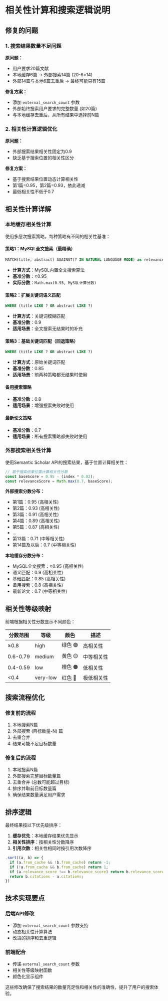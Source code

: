# 相关性计算和搜索逻辑说明

## 修复的问题

### 1. 搜索结果数量不足问题
**原问题：**
- 用户要求20篇文献
- 本地缓存6篇 → 外部搜索14篇 (20-6=14)
- 外部14篇与本地6篇去重后 → 最终可能只有15篇

**修复方案：**
- 添加 `external_search_count` 参数
- 外部始终搜索用户要求的完整数量 (如20篇)
- 与本地缓存去重后，从所有结果中选择前N篇

### 2. 相关性计算逻辑优化
**原问题：**
- 外部搜索结果相关性固定为0.9
- 缺乏基于搜索位置的相关性区分

**修复方案：**
- 基于搜索结果位置动态计算相关性
- 第1篇=0.95，第2篇=0.93，依此递减
- 最低相关性不低于0.7

## 相关性计算详解

### 本地缓存相关性计算
使用多层次搜索策略，每种策略有不同的相关性基准：

#### 策略1：MySQL全文搜索（最精确）
```sql
MATCH(title, abstract) AGAINST(? IN NATURAL LANGUAGE MODE) as relevance_score
```
- **计算方式**：MySQL内置全文搜索算法
- **基准分数**：≥0.95
- **实际分数**：`Math.max(0.95, MySQL计算分数)`

#### 策略2：扩展关键词语义匹配
```sql
WHERE (title LIKE ? OR abstract LIKE ?) 
```
- **计算方式**：关键词模糊匹配
- **基准分数**：0.9
- **适用场景**：全文搜索无结果时的补充

#### 策略3：基础关键词匹配（回退策略）
```sql
WHERE (title LIKE ? OR abstract LIKE ?)
```
- **计算方式**：原始关键词匹配
- **基准分数**：0.85
- **适用场景**：前两种策略都无结果时使用

#### 备用搜索策略
- **基准分数**：0.8
- **适用场景**：增强搜索失败时使用

#### 最新论文策略
- **基准分数**：0.7
- **适用场景**：所有搜索策略都失败时使用

### 外部搜索相关性计算
使用Semantic Scholar API的搜索结果，基于位置计算相关性：

```javascript
// 基于搜索结果位置计算相关性分数
const baseScore = 0.95 - (index * 0.02);
const relevanceScore = Math.max(0.7, baseScore);
```

**外部搜索分数分布：**
- 第1篇：0.95 (高相关性)
- 第2篇：0.93 (高相关性)
- 第3篇：0.91 (高相关性)
- 第4篇：0.89 (高相关性)
- 第5篇：0.87 (高相关性)
- ...
- 第13篇：0.71 (中等相关性)
- 第14篇及以后：0.7 (中等相关性)

**本地缓存分数分布：**
- MySQL全文搜索：≥0.95 (高相关性)
- 语义匹配：0.9 (高相关性)
- 基础匹配：0.85 (高相关性)
- 备用搜索：0.8 (高相关性)
- 最新论文：0.7 (中等相关性)

## 相关性等级映射

前端根据相关性分数显示不同颜色：

| 分数范围 | 等级 | 颜色 | 描述 |
|---------|------|------|------|
| ≥0.8 | high | 绿色 🟢 | 高相关性 |
| 0.6-0.79 | medium | 黄色 🟡 | 中等相关性 |
| 0.4-0.59 | low | 橙色 🟠 | 低相关性 |
| <0.4 | very-low | 红色 🔴 | 极低相关性 |

## 搜索流程优化

### 修复前的流程
1. 本地搜索N篇
2. 外部搜索 (目标数量-N) 篇
3. 去重合并
4. 结果可能不足目标数量

### 修复后的流程
1. 本地搜索N篇
2. 外部搜索完整目标数量篇
3. 去重合并 (总数可能超过目标)
4. 排序并取前目标数量篇
5. 确保结果数量满足用户需求

## 排序逻辑

最终结果按以下优先级排序：
1. **缓存优先**：本地缓存结果优先显示
2. **相关性排序**：按相关性分数降序
3. **引用次数**：相关性相同时按引用次数降序

```javascript
.sort((a, b) => {
  if (a.from_cache && !b.from_cache) return -1;
  if (!a.from_cache && b.from_cache) return 1;
  if (a.relevance_score !== b.relevance_score) return b.relevance_score - a.relevance_score;
  return b.citations - a.citations;
})
```

## 技术实现要点

### 后端API修改
- 添加 `external_search_count` 参数支持
- 动态相关性计算算法
- 改进的排序和去重逻辑

### 前端配合
- 传递 `external_search_count` 参数
- 相关性等级映射函数
- 颜色化显示组件

这些修改确保了搜索结果的数量充足性和相关性的准确性，提升了用户的搜索体验。 